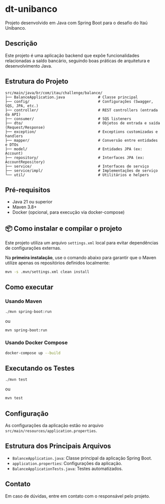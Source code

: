 # dt-unibanco

Projeto desenvolvido em Java com Spring Boot para o desafio do Itaú Unibanco.

## Descrição
Este projeto é uma aplicação backend que expõe funcionalidades relacionadas a saldo bancário, seguindo boas práticas de arquitetura e desenvolvimento Java.

## Estrutura do Projeto

```
src/main/java/br/com/itau/challenge/balance/
├── BalanceApplication.java               # Classe principal
├── config/                               # Configurações (Swagger, SQS, JPA, etc.)
├── controller/                           # REST controllers (entrada da API)
├── consumer/                             # SQS listeners
├── dto/                                  # Objetos de entrada e saída (Request/Response)
├── exception/                            # Exceptions customizadas e handlers
├── mapper/                               # Conversão entre entidades e DTOs
├── model/                                # Entidades JPA (ex: Account)
├── repository/                           # Interfaces JPA (ex: AccountRepository)
├── service/                              # Interfaces de serviço
├── service/impl/                         # Implementações de serviço
└── util/                                 # Utilitários e helpers

```

## Pré-requisitos
- Java 21 ou superior
- Maven 3.8+
- Docker (opcional, para execução via docker-compose)

## 📦 Como instalar e compilar o projeto

Este projeto utiliza um arquivo `settings.xml` local para evitar dependências de configurações externas.

Na **primeira instalação**, use o comando abaixo para garantir que o Maven utilize apenas os repositórios definidos localmente:

```bash
mvn -s .mvn/settings.xml clean install
```

## Como executar

### Usando Maven
```bash
./mvn spring-boot:run
```
ou
```bash
mvn spring-boot:run
```

### Usando Docker Compose
```bash
docker-compose up --build
```

## Executando os Testes
```bash
./mvn test
```
ou
```bash
mvn test
```

## Configuração
As configurações da aplicação estão no arquivo `src/main/resources/application.properties`.

## Estrutura dos Principais Arquivos
- `BalanceApplication.java`: Classe principal da aplicação Spring Boot.
- `application.properties`: Configurações da aplicação.
- `BalanceApplicationTests.java`: Testes automatizados.

## Contato
Em caso de dúvidas, entre em contato com o responsável pelo projeto.
